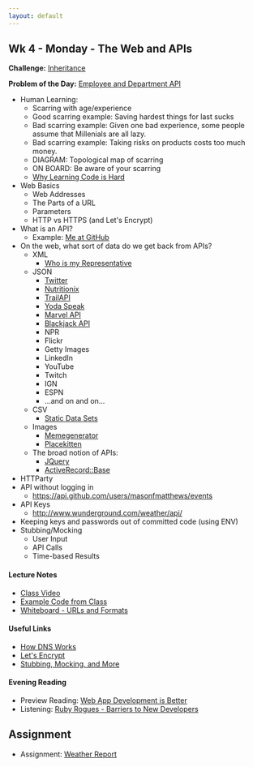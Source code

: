 ```yaml
---
layout: default
---
```


## Wk 4 - Monday - The Web and APIs

**Challenge:** [Inheritance](https://github.com/masonfmatthews/rails_assignments/blob/master/challenges/inheritance_challenge.rb)

**Problem of the Day:** [Employee and Department API](https://github.com/masonfmatthews/rails_assignments/blob/master/exercises/employee_and_department_api)

* Human Learning:
  * Scarring with age/experience
  * Good scarring example: Saving hardest things for last sucks
  * Bad scarring example: Given one bad experience, some people assume that Millenials are all lazy.
  * Bad scarring example: Taking risks on products costs too much money.
  * DIAGRAM: Topological map of scarring
  * ON BOARD: Be aware of your scarring
  * [Why Learning Code is Hard](http://www.vikingcodeschool.com/posts/why-learning-to-code-is-so-damn-hard)
* Web Basics
  * Web Addresses
  * The Parts of a URL
  * Parameters
  * HTTP vs HTTPS (and Let's Encrypt)
* What is an API?
  * Example: [Me at GitHub](https://api.github.com/users/masonfmatthews/events)
* On the web, what sort of data do we get back from APIs?
  * XML
    * [Who is my Representative](http://whoismyrepresentative.com/getall_mems.php?zip=27701)
  * JSON
    * [Twitter](https://dev.twitter.com/rest/public)
    * [Nutritionix](https://www.mashape.com/msilverman/nutritionix-nutrition-database)
    * [TrailAPI](https://www.mashape.com/trailapi/trailapi)
    * [Yoda Speak](https://www.mashape.com/ismaelc/yoda-speak)
    * [Marvel API](http://developer.marvel.com/docs)
    * [Blackjack API](http://deckofcardsapi.com/)
    * NPR
    * Flickr
    * Getty Images
    * LinkedIn
    * YouTube
    * Twitch
    * IGN
    * ESPN
    * ...and on and on...
  * CSV
    * [Static Data Sets](http://vincentarelbundock.github.io/Rdatasets/datasets.html)
  * Images
    * [Memegenerator](http://version1.api.memegenerator.net/)
    * [Placekitten](http://placekitten.com)
  * The broad notion of APIs:
    * [JQuery](http://api.jquery.com/)
    * [ActiveRecord::Base](http://apidock.com/rails/ActiveRecord/Base)
* HTTParty
* API without logging in
  * https://api.github.com/users/masonfmatthews/events
* API Keys
  * http://www.wunderground.com/weather/api/
* Keeping keys and passwords out of committed code (using ENV)
* Stubbing/Mocking
  * User Input
  * API Calls
  * Time-based Results

#### Lecture Notes

* [Class Video]()
* [Example Code from Class](https://github.com/tiyd-rails-2016-01/example_api_call)
* [Whiteboard - URLs and Formats](http://tiyd-rails.s3.amazonaws.com/pictures/uploaded_files/000/000/035/original/web_address.jpg?1442858121)

#### Useful Links

* [How DNS Works](https://howdns.works/)
* [Let's Encrypt](https://letsencrypt.org/howitworks/)
* [Stubbing, Mocking, and More](http://rubylogs.com/test-doubles-theory-minitest-rspec/)

#### Evening Reading

* Preview Reading: [Web App Development is Better](http://radar.oreilly.com/2014/01/web-application-development-is-different-and-better.html)
* Listening: [Ruby Rogues - Barriers to New Developers](https://devchat.tv/ruby-rogues/180-rr-barriers-to-new-developers-with-kinsey-ann-durham)

## Assignment

* Assignment: [Weather Report](https://github.com/tiyd-rails-2016-01/weather_report)
<!-- * Feedback: [Weather Report Feedback](feedback) -->
